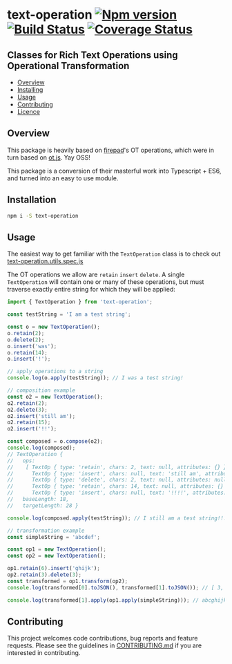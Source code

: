 # text-operation [![Npm version](https://img.shields.io/npm/v/text-operation.svg)](https://www.npmjs.com/package/text-operation) [![Build Status](https://travis-ci.org/srtucker22/text-operation.svg?branch=master)](https://travis-ci.org/srtucker22/text-operation) [![Coverage Status](https://coveralls.io/repos/github/srtucker22/text-operation/badge.svg?branch=master)](https://coveralls.io/github/srtucker22/text-operation?branch=master)

## Classes for Rich Text Operations using Operational Transformation

* [Overview](#overview)
* [Installing](#installing)
* [Usage](#usage)
* [Contributing](#contributing)
* [Licence](#licence)

## Overview

This package is heavily based on [firepad](https://github.com/firebase/firepad)'s OT operations, which were in turn based on [ot.js](https://github.com/Operational-Transformation/ot.js/). Yay OSS!

This package is a conversion of their masterful work into Typescript + ES6, and turned into an easy to use module.

## Installation

```bash
npm i -S text-operation
```

## Usage

The easiest way to get familiar with the `TextOperation` class is to check out [text-operation.utils.spec.js](test/text-operation.utils.spec.js)

The OT operations we allow are `retain` `insert` `delete`.
A single `TextOperation` will contain one or many of these operations, but must traverse exactly entire string for which they will be applied:

```javascript
import { TextOperation } from 'text-operation';

const testString = 'I am a test string';

const o = new TextOperation();
o.retain(2);
o.delete(2);
o.insert('was');
o.retain(14);
o.insert('!');

// apply operations to a string
console.log(o.apply(testString)); // I was a test string!

// composition example
const o2 = new TextOperation();
o2.retain(2);
o2.delete(3);
o2.insert('still am');
o2.retain(15);
o2.insert('!!');

const composed = o.compose(o2);
console.log(composed);
// TextOperation {
//   ops:
//    [ TextOp { type: 'retain', chars: 2, text: null, attributes: {} },
//      TextOp { type: 'insert', chars: null, text: 'still am', attributes: {} },
//      TextOp { type: 'delete', chars: 2, text: null, attributes: null },
//      TextOp { type: 'retain', chars: 14, text: null, attributes: {} },
//      TextOp { type: 'insert', chars: null, text: '!!!!', attributes: {} } ],
//   baseLength: 18,
//   targetLength: 28 }

console.log(composed.apply(testString)); // I still am a test string!!!

// transformation example
const simpleString = 'abcdef';

const op1 = new TextOperation();
const op2 = new TextOperation();

op1.retain(6).insert('ghijk');
op2.retain(3).delete(3);
const transformed = op1.transform(op2);
console.log(transformed[0].toJSON(), transformed[1].toJSON()); // [ 3, 'ghijk' ] [ 3, -3, 5 ]

console.log(transformed[1].apply(op1.apply(simpleString))); // abcghijk
```

## Contributing

This project welcomes code contributions, bug reports and feature requests. Please see the guidelines in [CONTRIBUTING.md](CONTRIBUTING.md) if you are interested in contributing.
